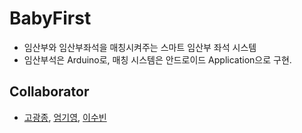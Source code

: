 # BabyFirst
- 임산부와 임산부좌석을 매칭시켜주는 스마트 임산부 좌석 시스템
- 임산부석은 Arduino로, 매칭 시스템은 안드로이드 Application으로 구현.

## Collaborator
- [고광종](), [엄기영](), [이수빈]()
